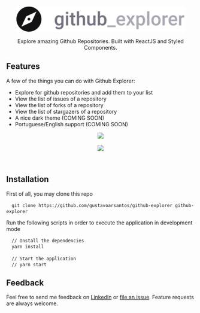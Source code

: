 <p align="center">
  <a>
    <img alt="Github Explore" title="Github Explore" src="src/assets/logo.svg" width="450">
  </a>
</p>

<p align="center">
  Explore amazing Github Repositories. Built with ReactJS and Styled Components.
</p>

## Features

A few of the things you can do with Github Explorer:

* Explore for github repositories and add them to your list
* View the list of issues of a repository
* View the list of forks of a repository
* View the list of stargazers of a repository
* A nice dark theme (COMING SOON)
* Portuguese/English support (COMING SOON)

<p align="center">
  <img src = "https://uploaddeimagens.com.br/images/002/733/967/original/this.png?1593281401" width=700>
</p>

<p align="center">
  <img src = "https://uploaddeimagens.com.br/images/002/733/968/original/this_source.png?1593281434" width=700>
</p>

<br>

## Installation

First of all, you may clone this repo 

```
  git clone https://github.com/gustavoarsantos/github-explorer github-explorer
```

Run the following scripts in order to execute the application in development mode 

```
  // Install the dependencies
  yarn install
  
  // Start the application
  // yarn start
```

## Feedback

Feel free to send me feedback on [LinkedIn](https://www.linkedin.com/in/gustavoarsantos/) or [file an issue](https://github.com/gustavoarsantos/github-explorer/issues/new). Feature requests are always welcome.
